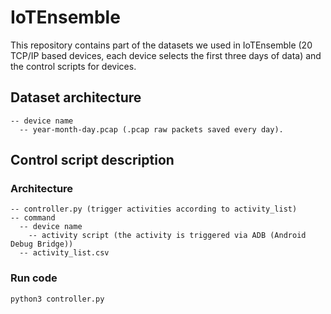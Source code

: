 # IoTEnsemble
This repository contains part of the datasets we used in IoTEnsemble (20 TCP/IP based devices, each device selects the first three days of data) and the control scripts for devices.
## Dataset architecture
```
-- device name
  -- year-month-day.pcap (.pcap raw packets saved every day).
```
## Control script description

### Architecture
```
-- controller.py (trigger activities according to activity_list)
-- command
  -- device name
    -- activity script (the activity is triggered via ADB (Android Debug Bridge))
  -- activity_list.csv
```

### Run code
```sh
python3 controller.py
```
